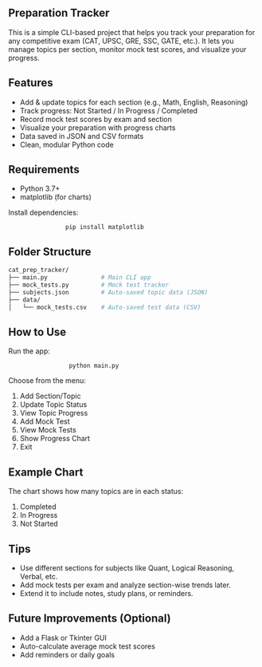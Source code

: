 ## Preparation Tracker
This is a simple CLI-based project that helps you track your preparation for any competitive exam (CAT, UPSC, GRE, SSC, GATE, etc.). It lets you manage topics per section, monitor mock test scores, and visualize your progress.

## Features
- Add & update topics for each section (e.g., Math, English, Reasoning)
- Track progress: Not Started / In Progress / Completed
- Record mock test scores by exam and section
- Visualize your preparation with progress charts
- Data saved in JSON and CSV formats
- Clean, modular Python code

## Requirements
- Python 3.7+
- matplotlib (for charts)

Install dependencies:
                    
                    pip install matplotlib
                    
## Folder Structure

```bash
cat_prep_tracker/
├── main.py               # Main CLI app
├── mock_tests.py         # Mock test tracker
├── subjects.json         # Auto-saved topic data (JSON)
├── data/
│   └── mock_tests.csv    # Auto-saved test data (CSV)

```
## How to Use
Run the app:
                     
                     python main.py

Choose from the menu:

1. Add Section/Topic
2. Update Topic Status
3. View Topic Progress
4. Add Mock Test
5. View Mock Tests
6. Show Progress Chart
7. Exit

## Example Chart
The chart shows how many topics are in each status:
1. Completed
2. In Progress
3. Not Started

## Tips
- Use different sections for subjects like Quant, Logical Reasoning, Verbal, etc.
- Add mock tests per exam and analyze section-wise trends later.
- Extend it to include notes, study plans, or reminders.

## Future Improvements (Optional)
- Add a Flask or Tkinter GUI
- Auto-calculate average mock test scores
- Add reminders or daily goals

